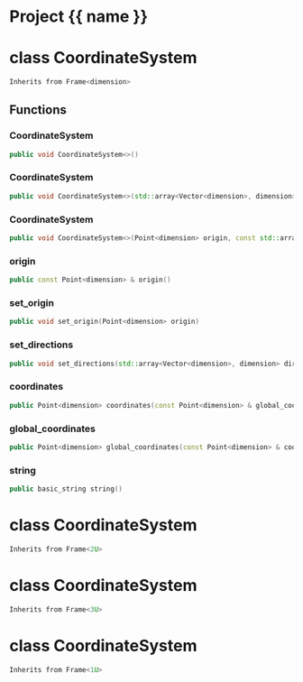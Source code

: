 <script setup>
import {useRoute} from 'vitepress'
const {path} = useRoute()
const tokens = path.split('/')
const words = tokens[2].split('-');
for (let i = 0; i < words.length; i++) {
    words[i] = words[i].charAt(0).toUpperCase() + words[i].slice(1);
    words[i] = words[i].replace('geode', 'Geode')
}
const name = words.join('-');
</script>
# Project {{ name }}

# class CoordinateSystem


```cpp
Inherits from Frame<dimension>
```



## Functions

### CoordinateSystem

```cpp
public void CoordinateSystem<>()
```


### CoordinateSystem

```cpp
public void CoordinateSystem<>(std::array<Vector<dimension>, dimension> directions, Point<dimension> origin)
```


### CoordinateSystem

```cpp
public void CoordinateSystem<>(Point<dimension> origin, const std::array<Point<dimension>, dimension> & other_points)
```


### origin

```cpp
public const Point<dimension> & origin()
```


### set_origin

```cpp
public void set_origin(Point<dimension> origin)
```


### set_directions

```cpp
public void set_directions(std::array<Vector<dimension>, dimension> directions)
```


### coordinates

```cpp
public Point<dimension> coordinates(const Point<dimension> & global_coordinates)
```


### global_coordinates

```cpp
public Point<dimension> global_coordinates(const Point<dimension> & coordinates)
```


### string

```cpp
public basic_string string()
```




# class CoordinateSystem


```cpp
Inherits from Frame<2U>
```



# class CoordinateSystem


```cpp
Inherits from Frame<3U>
```



# class CoordinateSystem


```cpp
Inherits from Frame<1U>
```



